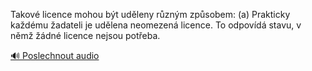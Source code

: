 
Takové licence mohou být uděleny různým způsobem:
(a) Prakticky každému žadateli je udělena neomezená licence. To odpovídá stavu, v němž žádné licence nejsou potřeba.

[🔊 Poslechnout audio](/data/7-paragraphs/audio/chapter_67/para_002-Takov-licence-mohou-bt-udleny-rznm-zpsobem.mp3)
